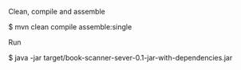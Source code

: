 Clean, compile and assemble

$ mvn clean compile assemble:single

Run

$ java -jar target/book-scanner-sever-0.1-jar-with-dependencies.jar

 

